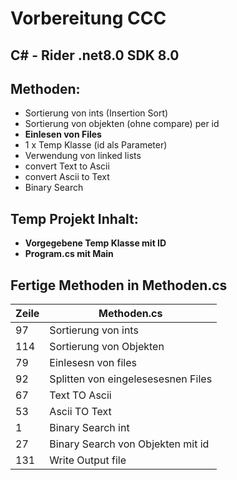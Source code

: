# Vorbereitung CCC

## C# - Rider .net8.0 SDK 8.0

## Methoden:
* Sortierung von ints (Insertion Sort)
* Sortierung von objekten (ohne compare) per id
* **Einlesen von Files**
* 1 x Temp Klasse (id als Parameter)
* Verwendung von linked lists
* convert Text to Ascii
* convert Ascii to Text
* Binary Search

## Temp Projekt Inhalt:

* **Vorgegebene Temp Klasse mit ID**
* **Program.cs mit Main**

## Fertige Methoden in Methoden.cs
|Zeile  | Methoden.cs|
| --- | ------ |
| 97   | Sortierung von ints   |
| 114  | Sortierung von Objekten  |
| 79   | Einlesesn von files|
| 92   | Splitten von eingelesesesnen Files |
| 67   | Text TO Ascii|
| 53   | Ascii TO Text|
| 1   | Binary Search int|
| 27   | Binary Search von Objekten mit id|
| 131   | Write Output file|

